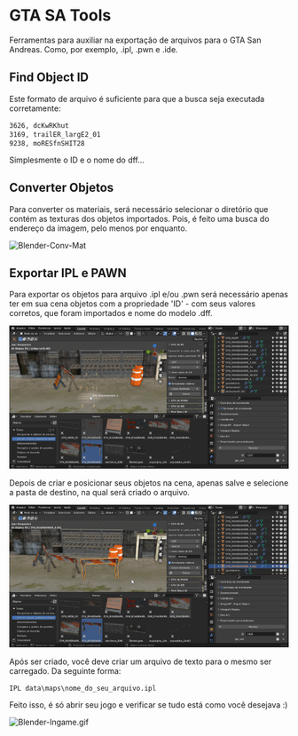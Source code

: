 # GTA SA Tools

Ferramentas para auxiliar na exportação de arquivos para o GTA San Andreas. Como, por exemplo, .ipl, .pwn e .ide.

## Find Object ID

Este formato de arquivo é suficiente para que a busca seja executada corretamente:

```
3626, dcKwRKhut
3169, trailER_largE2_01
9238, moRESfnSHIT28
```

Simplesmente o ID e o nome do dff...

## Converter Objetos

Para converter os materiais, será necessário selecionar o diretório que contém as texturas dos objetos importados. Pois, é feito uma busca do endereço da imagem, pelo menos por enquanto.

![Blender-Conv-Mat](./Imagens/readme/Blender_Conv_Mat.gif)

## Exportar IPL e PAWN

Para exportar os objetos para arquivo .ipl e/ou .pwn será necessário apenas ter em sua cena objetos com a propriedade 'ID' - com seus valores corretos, que foram importados e nome do modelo .dff.

![Blender-Create_Objs](./Imagens/readme/Blender-Create_Objs.gif)

Depois de criar e posicionar seus objetos na cena, apenas salve e selecione a pasta de destino, na qual será criado o arquivo.

![Blender-SaveIPL_File](./Imagens/readme/Blender-SaveIPL_File.gif)

Após ser criado, você deve criar um arquivo de texto para o mesmo ser carregado. Da seguinte forma:

```
IPL data\maps\nome_do_seu_arquivo.ipl
```

Feito isso, é só abrir seu jogo e verificar se tudo está como você desejava :)

![Blender-Ingame.gif](./Imagens/readme/Blender-Ingame.gif)
